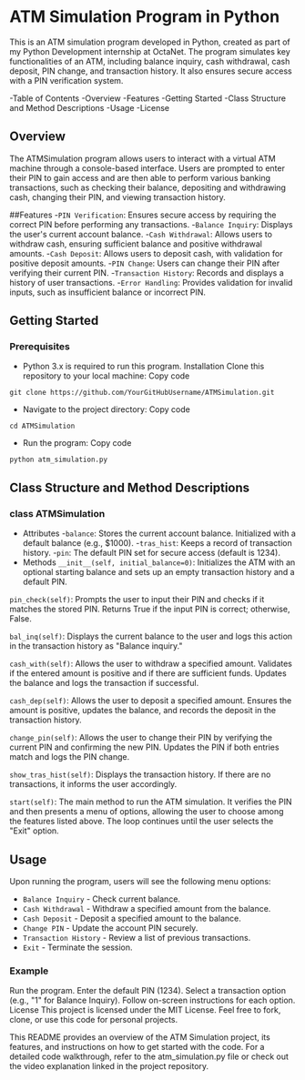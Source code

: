 # ATM Simulation Program in Python
This is an ATM simulation program developed in Python, created as part of my Python Development internship at OctaNet. The program simulates key functionalities of an ATM, including balance inquiry, cash withdrawal, cash deposit, PIN change, and transaction history. It also ensures secure access with a PIN verification system.

-Table of Contents
-Overview
-Features
-Getting Started
-Class Structure and Method Descriptions
-Usage
-License

## Overview
The ATMSimulation program allows users to interact with a virtual ATM machine through a console-based interface. Users are prompted to enter their PIN to gain access and are then able to perform various banking transactions, such as checking their balance, depositing and withdrawing cash, changing their PIN, and viewing transaction history.

##Features
-`PIN Verification`: Ensures secure access by requiring the correct PIN before performing any transactions.
-`Balance Inquiry`: Displays the user's current account balance.
-`Cash Withdrawal`: Allows users to withdraw cash, ensuring sufficient balance and positive withdrawal amounts.
-`Cash Deposit`: Allows users to deposit cash, with validation for positive deposit amounts.
-`PIN Change`: Users can change their PIN after verifying their current PIN.
-`Transaction History`: Records and displays a history of user transactions.
-`Error Handling`: Provides validation for invalid inputs, such as insufficient balance or incorrect PIN.
## Getting Started
### Prerequisites
- Python 3.x is required to run this program.
Installation
Clone this repository to your local machine:
Copy code
```
git clone https://github.com/YourGitHubUsername/ATMSimulation.git
```
- Navigate to the project directory:
Copy code
```
cd ATMSimulation
```
- Run the program:
Copy code
```
python atm_simulation.py
```
## Class Structure and Method Descriptions
### class ATMSimulation
- Attributes
-`balance`: Stores the current account balance. Initialized with a default balance (e.g., $1000).
-`tras_hist`: Keeps a record of transaction history.
-`pin`: The default PIN set for secure access (default is 1234).
- Methods
`__init__(self, initial_balance=0)`: Initializes the ATM with an optional starting balance and sets up an empty transaction history and a default PIN.

`pin_check(self)`: Prompts the user to input their PIN and checks if it matches the stored PIN. Returns True if the input PIN is correct; otherwise, False.

`bal_inq(self)`: Displays the current balance to the user and logs this action in the transaction history as "Balance inquiry."

`cash_with(self)`: Allows the user to withdraw a specified amount. Validates if the entered amount is positive and if there are sufficient funds. Updates the balance and logs the transaction if successful.

`cash_dep(self)`: Allows the user to deposit a specified amount. Ensures the amount is positive, updates the balance, and records the deposit in the transaction history.

`change_pin(self)`: Allows the user to change their PIN by verifying the current PIN and confirming the new PIN. Updates the PIN if both entries match and logs the PIN change.

`show_tras_hist(self)`: Displays the transaction history. If there are no transactions, it informs the user accordingly.

`start(self)`: The main method to run the ATM simulation. It verifies the PIN and then presents a menu of options, allowing the user to choose among the features listed above. The loop continues until the user selects the "Exit" option.

## Usage
Upon running the program, users will see the following menu options:

- `Balance Inquiry` - Check current balance.
- `Cash Withdrawal` - Withdraw a specified amount from the balance.
- `Cash Deposit` - Deposit a specified amount to the balance.
- `Change PIN` - Update the account PIN securely.
- `Transaction History` - Review a list of previous transactions.
- `Exit` - Terminate the session.
### Example
Run the program.
Enter the default PIN (1234).
Select a transaction option (e.g., "1" for Balance Inquiry).
Follow on-screen instructions for each option.
License
This project is licensed under the MIT License. Feel free to fork, clone, or use this code for personal projects.

This README provides an overview of the ATM Simulation project, its features, and instructions on how to get started with the code. For a detailed code walkthrough, refer to the atm_simulation.py file or check out the video explanation linked in the project repository.
